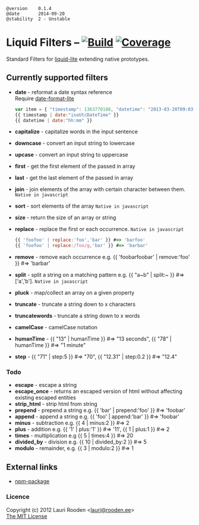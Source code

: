 [1]: https://secure.travis-ci.org/litejs/liquid-filters-lite.png
[2]: https://travis-ci.org/litejs/liquid-filters-lite
[3]: https://coveralls.io/repos/litejs/liquid-filters-lite/badge.png
[4]: https://coveralls.io/r/litejs/liquid-filters-lite

[date-format-lite]: http://www.litejs.com/date-format-lite/
[liquid-lite]: http://www.litejs.com/liquid-lite/
[npm-package]: https://npmjs.org/package/liquid-filters-lite



    @version    0.1.4
    @date       2014-09-20
    @stability  2 - Unstable




Liquid Filters &ndash; [![Build][1]][2] [![Coverage][3]][4]
==============

Standard Filters for [liquid-lite][] extending native prototypes.


Currently supported filters
---------------------------

- **date** - reformat a date syntax reference  
    Require [date-format-lite][]
    ```javascript
    var item = { "timestamp": 1363770186, "datetime": "2013-03-20T09:03:06Z" }
    {{ timestamp | date:"isoUtcDateTime" }}
    {{ datetime | date:"hh:mm" }}
    ```

-   **capitalize** - capitalize words in the input sentence
-   **downcase** - convert an input string to lowercase
-   **upcase** - convert an input string to uppercase
-   **first** - get the first element of the passed in array
-   **last** - get the last element of the passed in array
-   **join** - join elements of the array with certain character between them.
    `Native in javascript`
-   **sort** - sort elements of the array
    `Native in javascript`
-   **size** - return the size of an array or string
-   **replace** - replace the first or each occurrence. 
    `Native in javascript`
    ```javascript
    {{ 'foofoo' | replace:'foo','bar' }} #=> 'barfoo'
    {{ 'foofoo' | replace:/foo/g,'bar' }} #=> 'barbar'
    ```
-   **remove** - remove each occurrence e.g. {{ 'foobarfoobar' | remove:'foo' }} #=> 'barbar'
-   **split** - split a string on a matching pattern e.g. {{ "a~b" | split:~ }} #=> ['a','b'].
    `Native in javascript`
-   **pluck** - map/collect an array on a given property
-   **truncate** - truncate a string down to x characters
-   **truncatewords** - truncate a string down to x words
-   **camelCase** - camelCase notation
-   **humanTime** - {{ "13" | humanTime }} #=> "13 seconds", {{ "78" | humanTime }} #=> "1 minute"
-   **step** - {{ "71" | step:5 }} #=> "70", {{ "12.31" | step:0.2 }} #=> "12.4"



### Todo

- **escape** - escape a string
- **escape_once** - returns an escaped version of html without affecting existing escaped entities
- **strip_html** - strip html from string
- **prepend** - prepend a string e.g. {{ 'bar' | prepend:'foo' }} #=> 'foobar'
- **append** - append a string e.g. {{ 'foo' | append:'bar' }} #=> 'foobar'
- **minus** - subtraction e.g. {{ 4 | minus:2 }} #=> 2
- **plus** - addition e.g. {{ '1' | plus:'1' }} #=> '11', {{ 1 | plus:1 }} #=> 2
- **times** - multiplication e.g {{ 5 | times:4 }} #=> 20
- **divided_by** - division e.g. {{ 10 | divided_by:2 }} #=> 5
- **modulo** - remainder, e.g. {{ 3 | modulo:2 }} #=> 1


External links
--------------

-   [npm-package][]


### Licence

Copyright (c) 2012 Lauri Rooden &lt;lauri@rooden.ee&gt;  
[The MIT License](http://lauri.rooden.ee/mit-license.txt)


